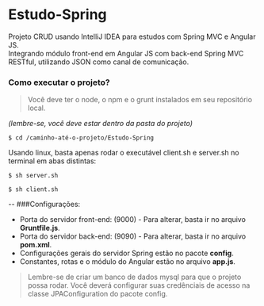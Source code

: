 # Estudo-Spring
Projeto CRUD usando IntelliJ IDEA para estudos com Spring MVC e Angular JS.</br>
Integrando módulo front-end em Angular JS com back-end Spring MVC RESTful, utilizando JSON como canal de comunicação.

### Como executar o projeto?
> Você deve ter o node, o npm e o grunt instalados em seu repositório local.

*(lembre-se, você deve estar dentro da pasta do projeto)*
```shell
$ cd /caminho-até-o-projeto/Estudo-Spring
```

Usando linux, basta apenas rodar o executável client.sh e server.sh no terminal em abas distintas: 
```shell
$ sh server.sh
```
```shell
$ sh client.sh
```
--
###Configurações:
- Porta do servidor front-end: (9000) - Para alterar, basta ir no arquivo **Gruntfile.js**.
- Porta do servidor back-end: (9090) - Para alterar, basta ir no arquivo **pom.xml**.
- Configurações gerais do servidor Spring estão no pacote **config**.
- Constantes, rotas e o módulo do Angular estão no arquivo **app.js**.

> Lembre-se de criar um banco de dados mysql para que o projeto possa rodar. Você deverá configurar suas credênciais de acesso na classe JPAConfiguration do pacote config.


